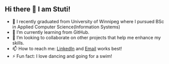 ## Hi there 👋 I am Stuti! 
- 🔭 I recently graduated from University of Winnipeg where I pursued BSc in Applied Computer Science(Information Systems)
- 🌱 I’m currently learning from GitHub.
- 👯 I’m looking to collaborate on other projects that help me enhance my skills.
- 📫 How to reach me: [LinkedIn](http://linkedin.com/in/stuti-arora-960001214?originalSubdomain=ca) and [Email](stutiarora2204@gmail.com) works best!
- ⚡ Fun fact: I love dancing and going for a swim!

